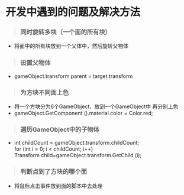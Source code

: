开发中遇到的问题及解决方法
==============
>### 同时旋转多块（一个面的所有块）
- 将面中的所有块放到一个父体中，然后旋转父物体
>### 设置父物体
- gameObject.transform.parent = target.transform
>### 为方块不同面上色
- 将一个方块分为6个GameObject，放到一个GameObject中 再分别上色
- gameObject.GetComponent<Renderer> ().material.color = Color.red;

>### 遍历GameObject中的子物体
-    int childCount = gameObject.transform.childCount;<br/>
     for (int i = 0; i < childCount; i++) <br/>
	 Transform child=gameObject.transform.GetChild (i);
>### 判断点到了方块的哪个面 
-  将鼠标点击事件放到面的脚本中去处理